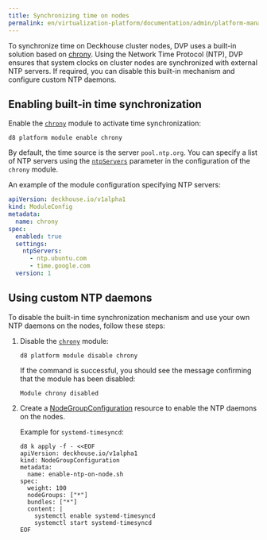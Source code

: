 ```yaml
---
title: Synchronizing time on nodes
permalink: en/virtualization-platform/documentation/admin/platform-management/network/other/ntp.html
---
```


To synchronize time on Deckhouse cluster nodes,
DVP uses a built-in solution based on [chrony](https://chrony-project.org/).
Using the Network Time Protocol (NTP),
DVP ensures that system clocks on cluster nodes are synchronized with external NTP servers.
If required, you can disable this built-in mechanism and configure custom NTP daemons.

## Enabling built-in time synchronization

Enable the [`chrony`](/modules/chrony/) module to activate time synchronization:

```shell  
d8 platform module enable chrony
```

By default, the time source is the server `pool.ntp.org`.
You can specify a list of NTP servers using the [`ntpServers`](/modules/chrony/configuration.html#parameters-ntpservers) parameter
in the configuration of the `chrony` module.

An example of the module configuration specifying NTP servers:

```yaml
apiVersion: deckhouse.io/v1alpha1
kind: ModuleConfig
metadata:
  name: chrony
spec:
  enabled: true
  settings:
    ntpServers:
      - ntp.ubuntu.com
      - time.google.com
  version: 1
```

## Using custom NTP daemons

To disable the built-in time synchronization mechanism and use your own NTP daemons on the nodes, follow these steps:

1. Disable the [`chrony`](/modules/chrony/) module:

   ```shell
   d8 platform module disable chrony
   ```

   If the command is successful, you should see the message confirming that the module has been disabled:

   ```console
   Module chrony disabled
   ```

1. Create a [NodeGroupConfiguration](/modules/node-manager/cr.html#nodegroupconfiguration) resource
   to enable the NTP daemons on the nodes.

   Example for `systemd-timesyncd`:

   ```shell
   d8 k apply -f - <<EOF
   apiVersion: deckhouse.io/v1alpha1
   kind: NodeGroupConfiguration
   metadata:
     name: enable-ntp-on-node.sh
   spec:
     weight: 100
     nodeGroups: ["*"]
     bundles: ["*"]
     content: |
       systemctl enable systemd-timesyncd
       systemctl start systemd-timesyncd
   EOF
   ```
